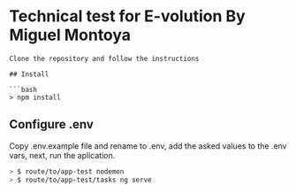 # Technical test for E-volution By Miguel Montoya
```
Clone the repository and follow the instructions

## Install

```bash
> npm install

```

## Configure .env

Copy .env.example file and rename to .env, add the asked values to the .env vars, next, run the aplication.

```bash
> $ route/to/app-test nodemon
> $ route/to/app-test/tasks ng serve
```